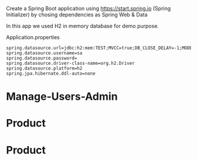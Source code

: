


Create a Spring Boot application using https://start.spring.io (Spring Initializer) by chosing dependencies as Spring Web & Data

In this app we used H2 in memory database for demo purpose. 

Application.properties

```
spring.datasource.url=jdbc:h2:mem:TEST;MVCC=true;DB_CLOSE_DELAY=-1;MODE=Oracle
spring.datasource.username=sa
spring.datasource.password=
spring.datasource.driver-class-name=org.h2.Driver
spring.datasource.platform=h2
spring.jpa.hibernate.ddl-auto=none
```




# Manage-Users-Admin
# Product
# Product
